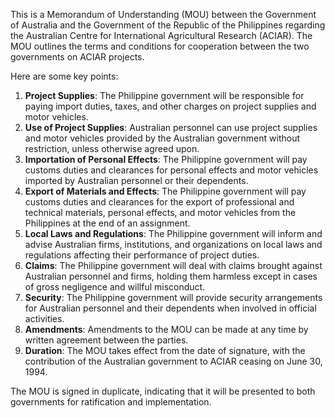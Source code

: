 This is a Memorandum of Understanding (MOU) between the Government of Australia and the Government of the Republic of the Philippines regarding the Australian Centre for International Agricultural Research (ACIAR). The MOU outlines the terms and conditions for cooperation between the two governments on ACIAR projects.

Here are some key points:

1. **Project Supplies**: The Philippine government will be responsible for paying import duties, taxes, and other charges on project supplies and motor vehicles.
2. **Use of Project Supplies**: Australian personnel can use project supplies and motor vehicles provided by the Australian government without restriction, unless otherwise agreed upon.
3. **Importation of Personal Effects**: The Philippine government will pay customs duties and clearances for personal effects and motor vehicles imported by Australian personnel or their dependents.
4. **Export of Materials and Effects**: The Philippine government will pay customs duties and clearances for the export of professional and technical materials, personal effects, and motor vehicles from the Philippines at the end of an assignment.
5. **Local Laws and Regulations**: The Philippine government will inform and advise Australian firms, institutions, and organizations on local laws and regulations affecting their performance of project duties.
6. **Claims**: The Philippine government will deal with claims brought against Australian personnel and firms, holding them harmless except in cases of gross negligence and willful misconduct.
7. **Security**: The Philippine government will provide security arrangements for Australian personnel and their dependents when involved in official activities.
8. **Amendments**: Amendments to the MOU can be made at any time by written agreement between the parties.
9. **Duration**: The MOU takes effect from the date of signature, with the contribution of the Australian government to ACIAR ceasing on June 30, 1994.

The MOU is signed in duplicate, indicating that it will be presented to both governments for ratification and implementation.